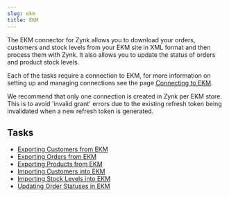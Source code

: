 ```yaml
---
slug: ekm
title: EKM
---
```

The EKM connector for Zynk allows you to download your orders, customers and stock levels from your EKM site in XML format and then process them with Zynk. It also allows you to update the status of orders and product stock levels.

Each of the tasks require a connection to EKM, for more information on setting up and managing connections see the page [Connecting to EKM](connecting-to-ekm).

We recommend that only one connection is created in Zynk per EKM store. This is to avoid 'invalid grant' errors due to the existing refresh token being invalidated when a new refresh token is generated.

## Tasks

 * [Exporting Customers from EKM](exporting-customers-from-ekm)
 * [Exporting Orders from EKM](exporting-orders-from-ekm)
 * [Exporting Products from EKM](exporting-products-from-ekm)
 * [Importing Customers into EKM](importing-customers-into-ekm)
 * [Importing Stock Levels into EKM](importing-stock-levels-into-ekm)
 * [Updating Order Statuses in EKM](updating-order-statuses-in-ekm)